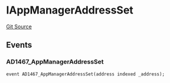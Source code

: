 # IAppManagerAddressSet
[Git Source](https://github.com/thrackle-io/tron/blob/5605c9510d83af8a1b2bbbbbe9ac058b9e276ba7/src/common/IEvents.sol)


## Events
### AD1467_AppManagerAddressSet

```solidity
event AD1467_AppManagerAddressSet(address indexed _address);
```


